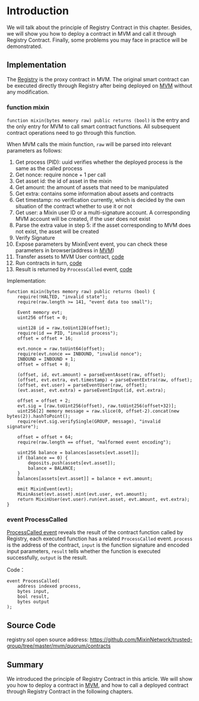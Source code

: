# Introduction

We will talk about the principle of Registry Contract in this chapter. 
Besides, we will show you how to deploy a contract in MVM and call it through Registry Contract.
Finally, some problems you may face in practice will be demonstrated.

## Implementation
The [Registry](#source-code) is the proxy contract in MVM. 
The original smart contract can be executed directly through Registry after being deployed on [MVM](/quorum/join) without any modification.

### function mixin 

`function mixin(bytes memory raw) public returns (bool)` is the entry and the only entry for MVM to call smart contract functions.
All subsequent contract operations need to go through this function.

When MVM calls the mixin function, `raw` will be parsed into relevant parameters as follows:

1. Get process (PID): uuid verifies whether the deployed process is the same as the called process
2. Get nonce: require nonce + 1 per call
3. Get asset id: the id of asset in the mixin
4. Get amount: the amount of assets that need to be manipulated
5. Get extra: contains some information about assets and contracts
6. Get timestamp: no verification currently, which is decided by the own situation of the contract whether to use it or not
7. Get user: a Mixin user ID or a multi-signature account. A corresponding MVM account will be created, if the user does not exist
8. Parse the extra value in step 5: if the asset corresponding to MVM does not exist, the asset will be created
9. Verify Signature
10. Expose parameters by MixinEvent event, you can check these parameters in browser(address in [MVM](/quorum/join))
11. Transfer assets to MVM User contract, [code](https://github.com/MixinNetwork/mvm-contracts/blob/main/contracts/mixin/registry.sol#L204)
12. Run contracts in turn, [code](https://github.com/MixinNetwork/mvm-contracts/blob/main/contracts/mixin/User.sol#L42)
13. Result is returned by `ProcessCalled` event, [code](https://github.com/MixinNetwork/mvm-contracts/blob/main/contracts/mixin/User.sol#L82)

Implementation:

```solidity
function mixin(bytes memory raw) public returns (bool) {
    require(!HALTED, "invalid state");
    require(raw.length >= 141, "event data too small");

    Event memory evt;
    uint256 offset = 0;

    uint128 id = raw.toUint128(offset);
    require(id == PID, "invalid process");
    offset = offset + 16;

    evt.nonce = raw.toUint64(offset);
    require(evt.nonce == INBOUND, "invalid nonce");
    INBOUND = INBOUND + 1;
    offset = offset + 8;

    (offset, id, evt.amount) = parseEventAsset(raw, offset);
    (offset, evt.extra, evt.timestamp) = parseEventExtra(raw, offset);
    (offset, evt.user) = parseEventUser(raw, offset);
    (evt.asset, evt.extra) = parseEventInput(id, evt.extra);

    offset = offset + 2;
    evt.sig = [raw.toUint256(offset), raw.toUint256(offset+32)];
    uint256[2] memory message = raw.slice(0, offset-2).concat(new bytes(2)).hashToPoint();
    require(evt.sig.verifySingle(GROUP, message), "invalid signature");

    offset = offset + 64;
    require(raw.length == offset, "malformed event encoding");

    uint256 balance = balances[assets[evt.asset]];
    if (balance == 0) {
        deposits.push(assets[evt.asset]);
        balance = BALANCE;
    }
    balances[assets[evt.asset]] = balance + evt.amount;

    emit MixinEvent(evt);
    MixinAsset(evt.asset).mint(evt.user, evt.amount);
    return MixinUser(evt.user).run(evt.asset, evt.amount, evt.extra);
}
```

### event ProcessCalled

[ProcessCalled event](https://github.com/MixinNetwork/mvm-contracts/blob/main/contracts/mixin/User.sol#L11) 
reveals the result of the contract function called by Registry, each executed function has a related `ProcessCalled` event.
`process` is the address of the contract, `input` is the function signature and encoded input parameters,
`result` tells whether the function is executed successfully, `output` is the result.

Code：
```solidity
event ProcessCalled(
    address indexed process,
    bytes input,
    bool result,
    bytes output
);
```

## Source Code

registry.sol open source address: <https://github.com/MixinNetwork/trusted-group/tree/master/mvm/quorum/contracts>

## Summary

We introduced the principle of Registry Contract in this article. We will show you how to deploy a contract in [MVM](/quorum/join),
and how to call a deployed contract through Registry Contract in the following chapters.
